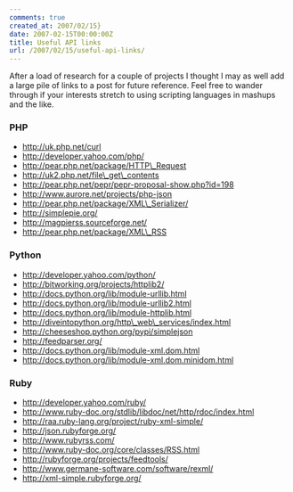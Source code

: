 ```yaml
---
comments: true
created_at: 2007/02/15}
date: 2007-02-15T00:00:00Z
title: Useful API links
url: /2007/02/15/useful-api-links/
---
```


<p>
After a load of research for a couple of projects I thought I may as well add a large pile of links to a post for future reference. Feel free to wander through if your interests stretch to using scripting languages in mashups and the like.

</p>
<h3>
PHP

</h3>
<ul>
<li>
<a href="http://uk.php.net/curl">http://uk.php.net/curl</a>

</li>
<li>
<a href="http://developer.yahoo.com/php/">http://developer.yahoo.com/php/</a>

</li>
<li>
<a href="http://pear.php.net/package/HTTP_Request">http://pear.php.net/package/HTTP\_Request</a>

</li>
<li>
<a href="http://uk2.php.net/file_get_contents">http://uk2.php.net/file\_get\_contents</a>

</li>
<li>
<a href="http://pear.php.net/pepr/pepr-proposal-show.php?id=198">http://pear.php.net/pepr/pepr-proposal-show.php?id=198</a>

</li>
<li>
<a href="http://www.aurore.net/projects/php-json">http://www.aurore.net/projects/php-json</a>

</li>
<li>
<a href="http://pear.php.net/package/XML_Serializer/">http://pear.php.net/package/XML\_Serializer/</a>

</li>
<li>
<a href="http://simplepie.org/">http://simplepie.org/</a>

</li>
<li>
<a href="http://magpierss.sourceforge.net/">http://magpierss.sourceforge.net/</a>

</li>
<li>
<a href="http://pear.php.net/package/XML_RSS">http://pear.php.net/package/XML\_RSS</a>

</li>
</ul>
<h3>
Python

</h3>
<ul>
<li>
<a href="http://developer.yahoo.com/python/">http://developer.yahoo.com/python/</a>

</li>
<li>
<a href="http://bitworking.org/projects/httplib2/">http://bitworking.org/projects/httplib2/</a>

</li>
<li>
<a href="http://docs.python.org/lib/module-urllib.html">http://docs.python.org/lib/module-urllib.html</a>

</li>
<li>
<a href="http://docs.python.org/lib/module-urllib2.html">http://docs.python.org/lib/module-urllib2.html</a>

</li>
<li>
<a href="http://docs.python.org/lib/module-httplib.html">http://docs.python.org/lib/module-httplib.html</a>

</li>
<li>
<a href="http://diveintopython.org/http_web_services/index.html">http://diveintopython.org/http\_web\_services/index.html</a>

</li>
<li>
<a href="http://cheeseshop.python.org/pypi/simplejson">http://cheeseshop.python.org/pypi/simplejson</a>

</li>
<li>
<a href="http://feedparser.org/">http://feedparser.org/</a>

</li>
<li>
<a href="http://docs.python.org/lib/module-xml.dom.html">http://docs.python.org/lib/module-xml.dom.html</a>

</li>
<li>
<a href="http://docs.python.org/lib/module-xml.dom.minidom.html">http://docs.python.org/lib/module-xml.dom.minidom.html</a>

</li>
</ul>
<h3>
Ruby

</h3>
<ul>
<li>
<a href="http://developer.yahoo.com/ruby/">http://developer.yahoo.com/ruby/</a>

</li>
<li>
<a href="http://www.ruby-doc.org/stdlib/libdoc/net/http/rdoc/index.html">http://www.ruby-doc.org/stdlib/libdoc/net/http/rdoc/index.html</a>

</li>
<li>
<a href="http://raa.ruby-lang.org/project/ruby-xml-simple/">http://raa.ruby-lang.org/project/ruby-xml-simple/</a>

</li>
<li>
<a href="http://json.rubyforge.org/">http://json.rubyforge.org/</a>

</li>
<li>
<a href="http://www.rubyrss.com/">http://www.rubyrss.com/</a>

</li>
<li>
<a href="http://www.ruby-doc.org/core/classes/RSS.html">http://www.ruby-doc.org/core/classes/RSS.html</a>

</li>
<li>
<a href="http://rubyforge.org/projects/feedtools/">http://rubyforge.org/projects/feedtools/</a>

</li>
<li>
<a href="http://www.germane-software.com/software/rexml/">http://www.germane-software.com/software/rexml/</a>

</li>
<li>
<a href="http://xml-simple.rubyforge.org">http://xml-simple.rubyforge.org/</a>

</li>
</ul>
